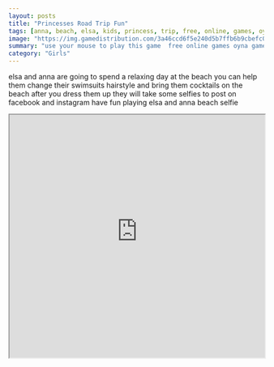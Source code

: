 ```yaml
---
layout: posts
title: "Princesses Road Trip Fun"
tags: [anna, beach, elsa, kids, princess, trip, free, online, games, oyna, game, free, games, play, play, games]
image: "https://img.gamedistribution.com/3a46ccd6f5e240d5b7ffb6b9cbefc0e1.jpg"
summary: "use your mouse to play this game  free online games oyna game free games play play games"
category: "Girls"
---
```


elsa and anna are going to spend a relaxing day at the beach you can help them change their swimsuits hairstyle and bring them cocktails on the beach after you dress them up they will take some selfies to post on facebook and instagram have fun playing elsa and anna beach selfie

<iframe width="100%" height="480px;" src="https://html5.gamedistribution.com/3a46ccd6f5e240d5b7ffb6b9cbefc0e1/"></iframe>